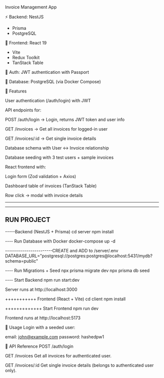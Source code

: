 Invoice Management App

⚡ Backend: NestJS
 + Prisma
 + PostgreSQL

🎨 Frontend: React 19
 + Vite
 + Redux Toolkit
 + TanStack Table

🔐 Auth: JWT authentication with Passport

🐳 Database: PostgreSQL (via Docker Compose)

🚀 Features

User authentication (/auth/login) with JWT 

API endpoints for:

POST /auth/login → Login, returns JWT token and user info

GET /invoices → Get all invoices for logged-in user

GET /invoices/:id → Get single invoice details

Database schema with User ↔ Invoice relationship

Database seeding with 3 test users + sample invoices

React frontend with:

Login form (Zod validation + Axios)

Dashboard table of invoices (TanStack Table)

Row click → modal with invoice details

--------------------------------
--------------------------------------------------
RUN PROJECT
--------------------------------------------------





-----Backend (NestJS + Prisma)
cd server
npm install

---- Run Database with Docker
docker-compose up -d


------------------------CREATE and ADD to /server/.env  
DATABASE_URL="postgresql://postgres:postgres@localhost:5431/mydb?schema=public"

---- Run Migrations + Seed
npx prisma migrate dev 
npx prisma db seed

---- Start Backend
npm run start:dev

Server runs at http://localhost:3000

+++++++++++   Frontend (React + Vite)
cd client
npm install

+++++++++++++  Start Frontend
npm run dev

Frontend runs at http://localhost:5173

🔑 Usage
Login with a seeded user:

email: john@example.com
password: hashedpw1


📖 API Reference
POST /auth/login

GET /invoices
Get all invoices for authenticated user.

GET /invoices/:id
Get single invoice details (belongs to authenticated user only).

 